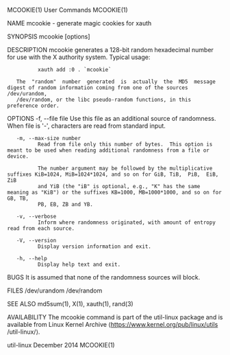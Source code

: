 MCOOKIE(1)                                                         User Commands                                                        MCOOKIE(1)

NAME
       mcookie - generate magic cookies for xauth

SYNOPSIS
       mcookie [options]

DESCRIPTION
       mcookie generates a 128-bit random hexadecimal number for use with the X authority system.  Typical usage:

              xauth add :0 . `mcookie`

       The  "random"  number  generated  is  actually  the  MD5  message digest of random information coming from one of the sources /dev/urandom,
       /dev/random, or the libc pseudo-random functions, in this preference order.

OPTIONS
       -f, --file file
              Use this file as an additional source of randomness.  When file is '-', characters are read from standard input.

       -m, --max-size number
              Read from file only this number of bytes.  This option is meant to be used when reading additional randomness from a file or device.

              The number argument may be followed by the multiplicative suffixes KiB=1024, MiB=1024*1024, and so on for GiB, TiB,  PiB,  EiB,  ZiB
              and YiB (the "iB" is optional, e.g., "K" has the same meaning as "KiB") or the suffixes KB=1000, MB=1000*1000, and so on for GB, TB,
              PB, EB, ZB and YB.

       -v, --verbose
              Inform where randomness originated, with amount of entropy read from each source.

       -V, --version
              Display version information and exit.

       -h, --help
              Display help text and exit.

BUGS
       It is assumed that none of the randomness sources will block.

FILES
       /dev/urandom
       /dev/random

SEE ALSO
       md5sum(1), X(1), xauth(1), rand(3)

AVAILABILITY
       The mcookie command is part of the util-linux package and is available from Linux  Kernel  Archive  ⟨https://www.kernel.org/pub/linux/utils
       /util-linux/⟩.

util-linux                                                         December 2014                                                        MCOOKIE(1)
